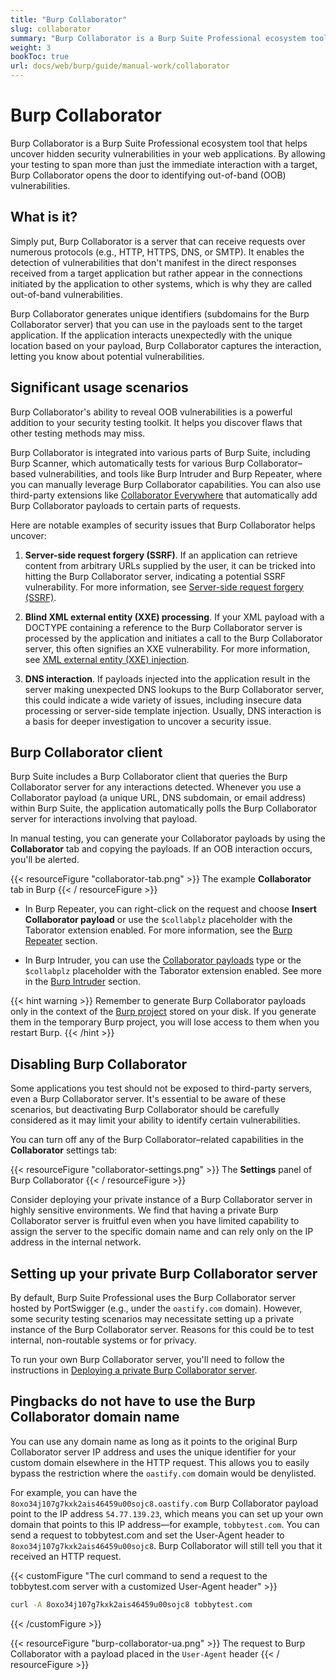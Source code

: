 ```yaml
---
title: "Burp Collaborator"
slug: collaborator
summary: "Burp Collaborator is a Burp Suite Professional ecosystem tool that helps uncover hidden security vulnerabilities in your web applications. By allowing your testing to span more than just the immediate interaction with a target, Burp Collaborator opens the door to identifying out-of-band (OOB) vulnerabilities."
weight: 3
bookToc: true
url: docs/web/burp/guide/manual-work/collaborator
---
```


# Burp Collaborator

Burp Collaborator is a Burp Suite Professional ecosystem tool that helps uncover hidden security vulnerabilities in your
web applications. By allowing your testing to span more than just the immediate interaction with a target, Burp Collaborator
opens the door to identifying out-of-band (OOB) vulnerabilities.

## What is it?

Simply put, Burp Collaborator is a server that can receive requests over numerous protocols (e.g., HTTP, HTTPS, DNS, or SMTP).
It enables the detection of vulnerabilities that don't manifest in the direct responses received from a target application but
rather appear in the connections initiated by the application to other systems, which is why they are called out-of-band vulnerabilities.

Burp Collaborator generates unique identifiers (subdomains for the Burp Collaborator server) that you can use in the payloads
sent to the target application. If the application interacts unexpectedly with the unique location based on your payload, Burp
Collaborator captures the interaction, letting you know about potential vulnerabilities.

## Significant usage scenarios

Burp Collaborator's ability to reveal OOB vulnerabilities is a powerful addition to your security testing toolkit.
It helps you discover flaws that other testing methods may miss.

Burp Collaborator is integrated into various parts of Burp Suite, including Burp Scanner, which automatically tests for various
Burp Collaborator–based vulnerabilities, and tools like Burp Intruder and Burp Repeater, where you can manually leverage
Burp Collaborator capabilities. You can also use third-party extensions like [Collaborator Everywhere](https://portswigger.net/bappstore/2495f6fb364d48c3b6c984e226c02968)
that automatically add Burp Collaborator payloads to certain parts of requests.

Here are notable examples of security issues that Burp Collaborator helps uncover:

1. **Server-side request forgery (SSRF)**. If an application can retrieve content from arbitrary URLs supplied by the user,
it can be tricked into hitting the Burp Collaborator server, indicating a potential SSRF vulnerability. For more information,
see [Server-side request forgery (SSRF)](https://portswigger.net/web-security/ssrf).

2. **Blind XML external entity (XXE) processing**. If your XML payload with a DOCTYPE containing a reference to the Burp
Collaborator server is processed by the application and initiates a call to the Burp Collaborator server, this often signifies
an XXE vulnerability. For more information, see [XML external entity (XXE) injection](https://portswigger.net/web-security/xxe).

3. **DNS interaction**. If payloads injected into the application result in the server making unexpected DNS lookups to the
Burp Collaborator server, this could indicate a wide variety of issues, including insecure data processing or server-side template
injection. Usually, DNS interaction is a basis for deeper investigation to uncover a security issue.

## Burp Collaborator client

Burp Suite includes a Burp Collaborator client that queries the Burp Collaborator server for any interactions detected.
Whenever you use a Collaborator payload (a unique URL, DNS subdomain, or email address) within Burp Suite, the application
automatically polls the Burp Collaborator server for interactions involving that payload.

In manual testing, you can generate your Collaborator payloads by using the **Collaborator** tab and copying the payloads.
If an OOB interaction occurs, you'll be alerted.

{{< resourceFigure "collaborator-tab.png" >}}
The example **Collaborator** tab in Burp
{{< / resourceFigure >}}

- In Burp Repeater, you can right-click on the request and choose **Insert Collaborator payload** or use the `$collabplz` placeholder
with the Taborator extension enabled. For more information, see the
[Burp Repeater]() section.

- In Burp Intruder, you can use the [Collaborator payloads](https://portswigger.net/burp/documentation/desktop/tools/intruder/configure-attack/payload-types#:~:text=processing%20rule.-,Collaborator%20payloads,-This%20generates%20and)
type or the `$collabplz` placeholder with the Taborator extension enabled.
See more in the [Burp Intruder]()
section.

{{< hint warning >}}
Remember to generate Burp Collaborator payloads only in the context of the [Burp project](https://portswigger.net/burp/documentation/desktop/projects)
stored on your disk. If you generate them in the temporary Burp project, you will lose access to them when you restart Burp.
{{< /hint >}}

## Disabling Burp Collaborator

Some applications you test should not be exposed to third-party servers, even a Burp Collaborator server.
It's essential to be aware of these scenarios, but deactivating Burp Collaborator should be carefully considered
as it may limit your ability to identify certain vulnerabilities.

You can turn off any of the Burp Collaborator–related capabilities in the **Collaborator** settings tab:

{{< resourceFigure "collaborator-settings.png" >}}
The **Settings** panel of Burp Collaborator
{{< / resourceFigure >}}

Consider deploying your private instance of a Burp Collaborator server in highly sensitive environments.
We find that having a private Burp Collaborator server is fruitful even when you have limited capability to assign the server
to the specific domain name and can rely only on the IP address in the internal network.

## Setting up your private Burp Collaborator server

By default, Burp Suite Professional uses the Burp Collaborator server hosted by PortSwigger (e.g., under the `oastify.com` domain).
However, some security testing scenarios may necessitate setting up a private instance of the Burp Collaborator server.
Reasons for this could be to test internal, non-routable systems or for privacy.

To run your own Burp Collaborator server, you'll need to follow the instructions in [Deploying a private Burp Collaborator server](https://portswigger.net/burp/documentation/collaborator/server/private).

## Pingbacks do not have to use the Burp Collaborator domain name

You can use any domain name as long as it points to the original Burp Collaborator server IP address and uses the unique
identifier for your custom domain elsewhere in the HTTP request. This allows you to easily bypass the restriction where
the `oastify.com` domain would be denylisted.

For example, you can have the `8oxo34j107g7kxk2ais46459u00sojc8.oastify.com` Burp Collaborator payload point
to the IP address `54.77.139.23`, which means you can set up your own domain that points to this IP address—for example,
`tobbytest.com`. You can send a request to tobbytest.com and set the User-Agent header to `8oxo34j107g7kxk2ais46459u00sojc8`.
Burp Collaborator will still tell you that it received an HTTP request.

{{< customFigure "The curl command to send a request to the tobbytest.com server with a customized User-Agent header" >}}

```sh {linenos=false}
curl -A 8oxo34j107g7kxk2ais46459u00sojc8 tobbytest.com     
```

{{< /customFigure >}}

{{< resourceFigure "burp-collaborator-ua.png" >}}
The request to Burp Collaborator with a payload placed in the `User-Agent` header
{{< / resourceFigure >}}
